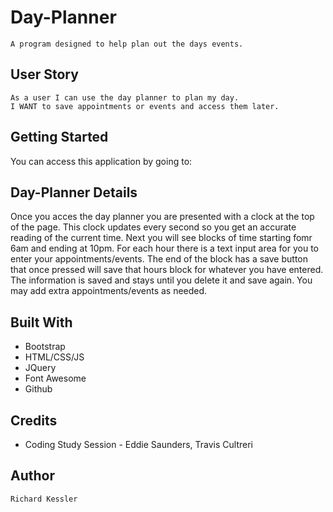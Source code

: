 # Day-Planner

```
A program designed to help plan out the days events.
```

## User Story

```
As a user I can use the day planner to plan my day.
I WANT to save appointments or events and access them later.
```

## Getting Started

You can access this application by going to: 

## Day-Planner Details

Once you acces the day planner you are presented with a clock at the top of the page.  This clock updates every second so you get an accurate reading of the current time.  Next you will see blocks of time starting fomr 6am and ending at 10pm.  For each hour there is a text input area for you to enter your appointments/events.  The end of the block has a save button that once pressed will save that hours block for whatever you have entered.  The information is saved and stays until you delete it and save again.  You may add extra appointments/events as needed.

## Built With

* Bootstrap
* HTML/CSS/JS
* JQuery
* Font Awesome
* Github

## Credits

* Coding Study Session - Eddie Saunders, Travis Cultreri

## Author

```
Richard Kessler
```